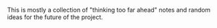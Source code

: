 This is mostly a collection of "thinking too far ahead" notes and random ideas for
the future of the project.
